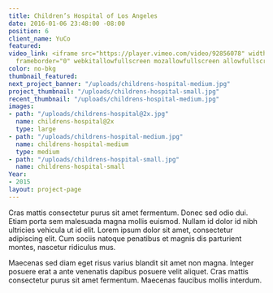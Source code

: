 ```yaml
---
title: Children’s Hospital of Los Angeles
date: 2016-01-06 23:48:00 -08:00
position: 6
client_name: YuCo
featured: 
video_link: <iframe src="https://player.vimeo.com/video/92856078" width="640" height="360"
  frameborder="0" webkitallowfullscreen mozallowfullscreen allowfullscreen></iframe>
color: no-bkg
thumbnail_featured: 
next_project_banner: "/uploads/childrens-hospital-medium.jpg"
project_thumbnail: "/uploads/childrens-hospital-small.jpg"
recent_thumbnail: "/uploads/childrens-hospital-medium.jpg"
images:
- path: "/uploads/childrens-hospital@2x.jpg"
  name: childrens-hospital@2x
  type: large
- path: "/uploads/childrens-hospital-medium.jpg"
  name: childrens-hospital-medium
  type: medium
- path: "/uploads/childrens-hospital-small.jpg"
  name: childrens-hospital-small
Year:
- 2015
layout: project-page
---
```


Cras mattis consectetur purus sit amet fermentum. Donec sed odio dui. Etiam porta sem malesuada magna mollis euismod. Nullam id dolor id nibh ultricies vehicula ut id elit. Lorem ipsum dolor sit amet, consectetur adipiscing elit. Cum sociis natoque penatibus et magnis dis parturient montes, nascetur ridiculus mus.

Maecenas sed diam eget risus varius blandit sit amet non magna. Integer posuere erat a ante venenatis dapibus posuere velit aliquet. Cras mattis consectetur purus sit amet fermentum. Maecenas faucibus mollis interdum.
